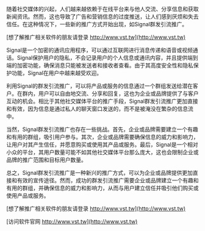 随着社交媒体的兴起，人们越来越依赖于在线平台来与他人交流、分享信息和获取新闻资讯。然而，这也导致了广告和营销信息的过度推送，让人们感到厌烦和失去信任。在这种情况下，一些新的推广方式开始出现，如Signal群发引流推广。

[想了解推广相关软件的朋友请登录 http://www.vst.tw](http://www.vst.tw)

Signal是一个加密的通讯应用程序，可以通过互联网进行消息传递和语音或视频通话。Signal保护用户的隐私，不会记录用户的个人信息或通讯内容，并且提供端到端的加密功能，确保消息只能被发送者和接收者查看。由于其高度安全性和隐私保护功能，Signal在用户中越来越受欢迎。

利用Signal的群发引流推广，可以将产品或服务的信息通过一个群组发送给潜在客户。在群内，用户可以自由地交流、分享和回复，这也为企业或品牌提供了与客户互动的机会。相比于其他社交媒体平台的推广手段，Signal群发引流推广更加直接和有效，因为信息是通过私人的聊天窗口发送的，而不是被淹没在繁杂的信息流中。

当然，Signal群发引流推广也存在一些挑战。首先，企业或品牌需要建立一个有趣和有用的群组，吸引用户参与。其次，企业或品牌需要确保信息的威力和影响力，让用户对其产生信任，并愿意购买或使用其产品或服务。最后，Signal是一个相对小众的平台，其用户数量可能不如其他社交媒体平台那么庞大，这也会限制企业或品牌的推广范围和目标用户数量。

总之，Signal群发引流推广是一种新兴的推广方式，可以为企业或品牌提供更加直接和有效的宣传途径。然而，成功的群发引流推广需要企业或品牌建立一个有趣和有用的群组，并确保信息的威力和影响力，从而与用户建立信任并吸引他们购买或使用产品或服务。

[想了解推广相关软件的朋友请登录 http://www.vst.tw](http://www.vst.tw)


[访问软件官网 http://www.vst.tw](http://www.vst.tw)
